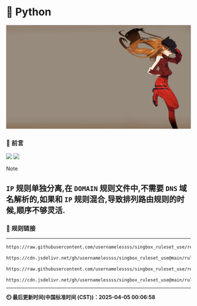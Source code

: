 
# 🧸 Python
![](https://raw.githubusercontent.com/usernamelessss/picture-bed/main/images/202504042256831.jpg)
### 📣 前言
![](https://shields.io/badge/-移除重复规则-ff69b4) ![](https://shields.io/badge/-IP&nbsp;规则单独存放不与&nbsp;DOMAIN&nbsp;等混合-green)
> [!NOTE]
**`IP` 规则单独分离,在 `DOMAIN` 规则文件中,不需要 `DNS` 域名解析的,如果和 `IP` 规则混合,导致排列路由规则的时候,顺序不够灵活.**
---

###  🔗 规则链接
---

```url
https://raw.githubusercontent.com/usernamelessss/singbox_ruleset_use/refs/heads/main/rule/Python/Python_No_IP.json
```

```url
https://cdn.jsdelivr.net/gh/usernamelessss/singbox_ruleset_use@main/rule/Python/Python_No_IP.json
```

```url
https://raw.githubusercontent.com/usernamelessss/singbox_ruleset_use/refs/heads/main/rule/Python/Python_No_IP.srs
```

```url
https://cdn.jsdelivr.net/gh/usernamelessss/singbox_ruleset_use@main/rule/Python/Python_No_IP.srs
```

---
**⏲️ 最后更新时间(中国标准时间 (CST))：2025-04-05 00:06:58**